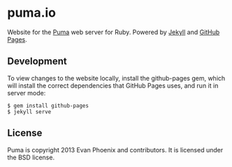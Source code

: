 # puma.io

Website for the [Puma](http://puma.io) web server for Ruby. Powered by
[Jekyll](https://github.com/mojombo/jekyll) and [GitHub
Pages](http://pages.github.com).

## Development

To view changes to the website locally, install the github-pages gem, which
will install the correct dependencies that GitHub Pages uses, and run it in
server mode:

    $ gem install github-pages
    $ jekyll serve

## License

Puma is copyright 2013 Evan Phoenix and contributors. It is licensed under the BSD license.

